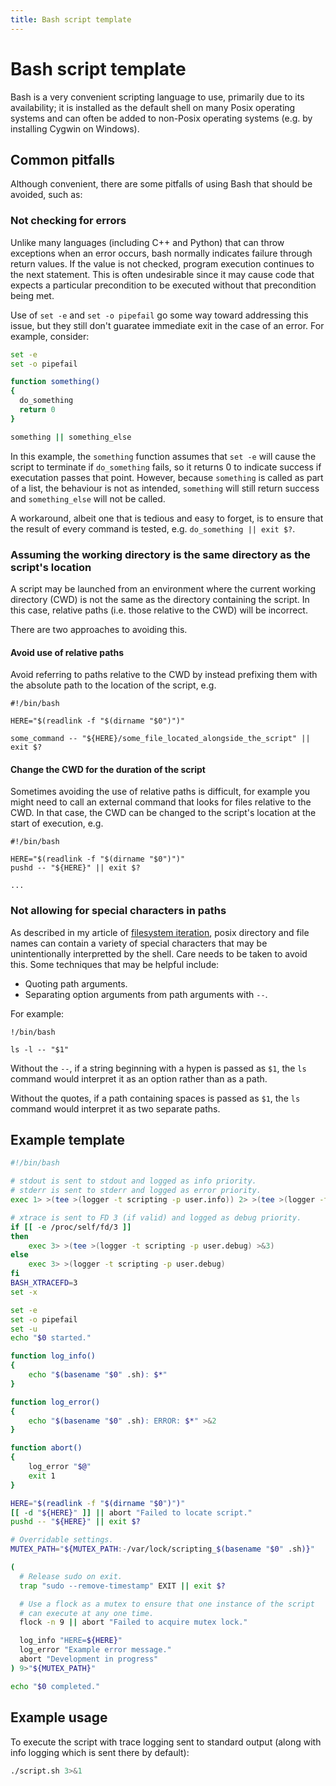 ```yaml
---
title: Bash script template
---
```


# Bash script template

Bash is a very convenient scripting language to use, primarily due to its availability; it is installed as the default shell on many Posix operating systems and can often be added to non-Posix operating systems (e.g. by installing Cygwin on Windows).

## Common pitfalls

Although convenient, there are some pitfalls of using Bash that should be avoided, such as:

### Not checking for errors

Unlike many languages (including C++ and Python) that can throw exceptions when an error occurs, bash normally indicates failure through return values. If the value is not checked, program execution continues to the next statement. This is often undesirable since it may cause code that expects a particular precondition to be executed without that precondition being met.

Use of ```set -e``` and ```set -o pipefail``` go some way toward addressing this issue, but they still don't guaratee immediate exit in the case of an error. For example, consider:

```bash
set -e
set -o pipefail

function something()
{
  do_something
  return 0
}

something || something_else
```

In this example, the ```something``` function assumes that ```set -e``` will cause the script to terminate if ```do_something``` fails, so it returns 0 to indicate success if executation passes that point. However, because ```something``` is called as part of a list, the behaviour is not as intended, ```something``` will still return success and ```something_else``` will not be called.

A workaround, albeit one that is tedious and easy to forget, is to ensure that the result of every command is tested, e.g. ```do_something || exit $?```.

### Assuming the working directory is the same directory as the script's location

A script may be launched from an environment where the current working directory (CWD) is not the same as the directory containing the script. In this case, relative paths (i.e. those relative to the CWD) will be incorrect.

There are two approaches to avoiding this.

#### Avoid use of relative paths

Avoid referring to paths relative to the CWD by instead prefixing them with the absolute path to the location of the script, e.g.

```
#!/bin/bash

HERE="$(readlink -f "$(dirname "$0")")"

some_command -- "${HERE}/some_file_located_alongside_the_script" || exit $?
```

#### Change the CWD for the duration of the script

Sometimes avoiding the use of relative paths is difficult, for example you might need to call an external command that looks for files relative to the CWD. In that case, the CWD can be changed to the script's location at the start of execution, e.g.

```
#!/bin/bash

HERE="$(readlink -f "$(dirname "$0")")"
pushd -- "${HERE}" || exit $?

...
```

### Not allowing for special characters in paths

As described in my article of [filesystem iteration](https://bondms.github.io/2018/02/04/filesystem-iteration.html), posix directory and file names can contain a variety of special characters that may be unintentionally interpretted by the shell. Care needs to be taken to avoid this. Some techniques that may be helpful include:

* Quoting path arguments.
* Separating option arguments from path arguments with `--`.

For example:

```
!/bin/bash

ls -l -- "$1"
```

Without the `--`, if a string beginning with a hypen is passed as `$1`, the `ls` command would interpret it as an option rather than as a path.

Without the quotes, if a path containing spaces is passed as `$1`, the `ls` command would interpret it as two separate paths.

## Example template

```bash
#!/bin/bash

# stdout is sent to stdout and logged as info priority.
# stderr is sent to stderr and logged as error priority.
exec 1> >(tee >(logger -t scripting -p user.info)) 2> >(tee >(logger -t scripting -p user.error) >&2)

# xtrace is sent to FD 3 (if valid) and logged as debug priority.
if [[ -e /proc/self/fd/3 ]]
then
    exec 3> >(tee >(logger -t scripting -p user.debug) >&3)
else
    exec 3> >(logger -t scripting -p user.debug)
fi
BASH_XTRACEFD=3
set -x

set -e
set -o pipefail
set -u
echo "$0 started."

function log_info()
{
    echo "$(basename "$0" .sh): $*"
}

function log_error()
{
    echo "$(basename "$0" .sh): ERROR: $*" >&2
}

function abort()
{
    log_error "$@"
    exit 1
}

HERE="$(readlink -f "$(dirname "$0")")"
[[ -d "${HERE}" ]] || abort "Failed to locate script."
pushd -- "${HERE}" || exit $?

# Overridable settings.
MUTEX_PATH="${MUTEX_PATH:-/var/lock/scripting_$(basename "$0" .sh)}"

(
  # Release sudo on exit.
  trap "sudo --remove-timestamp" EXIT || exit $?

  # Use a flock as a mutex to ensure that one instance of the script
  # can execute at any one time.
  flock -n 9 || abort "Failed to acquire mutex lock."

  log_info "HERE=${HERE}"
  log_error "Example error message."
  abort "Development in progress"
) 9>"${MUTEX_PATH}"

echo "$0 completed."
```
## Example usage

To execute the script with trace logging sent to standard output (along with info logging which is sent there by default):

```bash
./script.sh 3>&1
```
